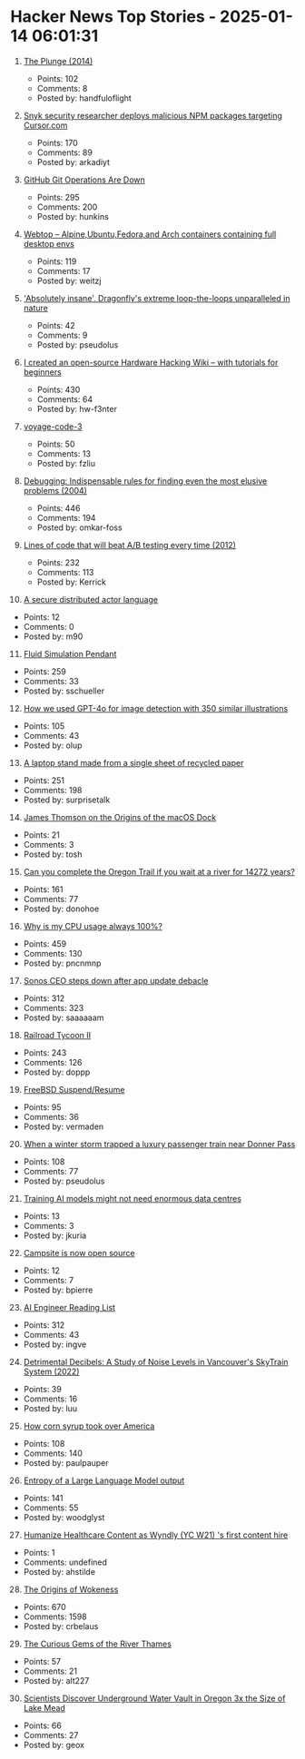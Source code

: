 # Hacker News Top Stories - 2025-01-14 06:01:31

1. [The Plunge (2014)](https://grantland.com/features/the-plunge-shavarsh-karapetyan-heroic-rescue-armenia-trolleybus-ussr-history-finswimming/)
   - Points: 102
   - Comments: 8
   - Posted by: handfuloflight

2. [Snyk security researcher deploys malicious NPM packages targeting Cursor.com](https://sourcecodered.com/snyk-malicious-npm-package/)
   - Points: 170
   - Comments: 89
   - Posted by: arkadiyt

3. [GitHub Git Operations Are Down](https://www.githubstatus.com/incidents/qd96yfgvmcf9)
   - Points: 295
   - Comments: 200
   - Posted by: hunkins

4. [Webtop – Alpine,Ubuntu,Fedora,and Arch containers containing full desktop envs](https://docs.linuxserver.io/images/docker-webtop/)
   - Points: 119
   - Comments: 17
   - Posted by: weitzj

5. ['Absolutely insane'. Dragonfly's extreme loop-the-loops unparalleled in nature](https://www.science.org/content/article/absolutely-insane-dragonfly-s-extreme-loop-loops-are-unparalleled-nature)
   - Points: 42
   - Comments: 9
   - Posted by: pseudolus

6. [I created an open-source Hardware Hacking Wiki – with tutorials for beginners](https://www.hardbreak.wiki)
   - Points: 430
   - Comments: 64
   - Posted by: hw-f3nter

7. [voyage-code-3](https://blog.voyageai.com/2024/12/04/voyage-code-3/)
   - Points: 50
   - Comments: 13
   - Posted by: fzliu

8. [Debugging: Indispensable rules for finding even the most elusive problems (2004)](https://dwheeler.com/essays/debugging-agans.html)
   - Points: 446
   - Comments: 194
   - Posted by: omkar-foss

9. [Lines of code that will beat A/B testing every time (2012)](https://stevehanov.ca/blog/index.php?id=132)
   - Points: 232
   - Comments: 113
   - Posted by: Kerrick

10. [A secure distributed actor language](https://mistysystem.com/)
   - Points: 12
   - Comments: 0
   - Posted by: m90

11. [Fluid Simulation Pendant](https://mitxela.com/projects/fluid-pendant)
   - Points: 259
   - Comments: 33
   - Posted by: sschueller

12. [How we used GPT-4o for image detection with 350 similar illustrations](https://olup-blog.pages.dev/stories/image-detection-cars)
   - Points: 105
   - Comments: 43
   - Posted by: olup

13. [A laptop stand made from a single sheet of recycled paper](https://www.core77.com/posts/134948/A-Laptop-Stand-Made-from-a-Single-Sheet-of-Recycled-Paper)
   - Points: 251
   - Comments: 198
   - Posted by: surprisetalk

14. [James Thomson on the Origins of the macOS Dock](https://daringfireball.net/linked/2025/01/10/thomson-dock)
   - Points: 21
   - Comments: 3
   - Posted by: tosh

15. [Can you complete the Oregon Trail if you wait at a river for 14272 years?](https://moral.net.au/writing/2025/01/11/waiting_for_oregon/)
   - Points: 161
   - Comments: 77
   - Posted by: donohoe

16. [Why is my CPU usage always 100%?](https://www.downtowndougbrown.com/2024/04/why-is-my-cpu-usage-always-100-upgrading-my-chumby-8-kernel-part-9/)
   - Points: 459
   - Comments: 130
   - Posted by: pncnmnp

17. [Sonos CEO steps down after app update debacle](https://www.reuters.com/business/retail-consumer/sonos-ceo-patrick-spence-steps-down-after-app-update-debacle-2025-01-13/)
   - Points: 312
   - Comments: 323
   - Posted by: saaaaaam

18. [Railroad Tycoon II](https://www.filfre.net/2025/01/railroad-tycoon-ii/)
   - Points: 243
   - Comments: 126
   - Posted by: doppp

19. [FreeBSD Suspend/Resume](https://vermaden.wordpress.com/2025/01/11/freebsd-suspend-resume/)
   - Points: 95
   - Comments: 36
   - Posted by: vermaden

20. [When a winter storm trapped a luxury passenger train near Donner Pass](https://www.smithsonianmag.com/history/when-a-deadly-winter-storm-trapped-a-luxury-passenger-train-near-the-donner-pass-for-three-days-180985782/)
   - Points: 108
   - Comments: 77
   - Posted by: pseudolus

21. [Training AI models might not need enormous data centres](https://www.economist.com/science-and-technology/2025/01/08/training-ai-models-might-not-need-enormous-data-centres)
   - Points: 13
   - Comments: 3
   - Posted by: jkuria

22. [Campsite is now open source](https://github.com/campsite/campsite)
   - Points: 12
   - Comments: 7
   - Posted by: bpierre

23. [AI Engineer Reading List](https://www.latent.space/p/2025-papers)
   - Points: 312
   - Comments: 43
   - Posted by: ingve

24. [Detrimental Decibels: A Study of Noise Levels in Vancouver's SkyTrain System (2022)](https://open.library.ubc.ca/media/stream/pdf/51869/1.0421693/5)
   - Points: 39
   - Comments: 16
   - Posted by: luu

25. [How corn syrup took over America](https://thehustle.co/originals/how-corn-syrup-took-over-america)
   - Points: 108
   - Comments: 140
   - Posted by: paulpauper

26. [Entropy of a Large Language Model output](https://nikkin.dev/blog/llm-entropy.html)
   - Points: 141
   - Comments: 55
   - Posted by: woodglyst

27. [Humanize Healthcare Content as Wyndly (YC W21) 's first content hire](https://app.dover.com/apply/Wyndly/008f0389-988d-4b63-87c1-026b7b20c6fa/?rs=76643084)
   - Points: 1
   - Comments: undefined
   - Posted by: ahstilde

28. [The Origins of Wokeness](https://paulgraham.com/woke.html)
   - Points: 670
   - Comments: 1598
   - Posted by: crbelaus

29. [The Curious Gems of the River Thames](https://www.atlasobscura.com/articles/thames-garnets-mudlark)
   - Points: 57
   - Comments: 21
   - Posted by: alt227

30. [Scientists Discover Underground Water Vault in Oregon 3x the Size of Lake Mead](https://scitechdaily.com/scientists-discover-a-massive-underground-water-vault-in-oregon-3x-the-size-of-lake-mead/)
   - Points: 66
   - Comments: 27
   - Posted by: geox

